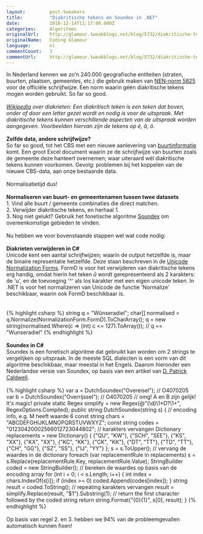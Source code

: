 ```yaml
---
layout:         post-tweakers
title:          "Diakritische tekens en Soundex in .NET"
date:           2010-12-14T11:17:00.000Z
categories:     Algoritmes
originalUrl:    http://glamour.tweakblogs.net/blog/5732/diakritische-tekens-en-soundex-in-net.html
originalName:   Coding Glamour
language:       nl
commentCount:   3
commentUrl:     http://glamour.tweakblogs.net/blog/5732/diakritische-tekens-en-soundex-in-net.html#reacties
---
```


   <p class="article">In Nederland kennen we zo&apos;n 240.000 geografische entiteiten (straten,
  buurten, plaatsen, gemeentes, etc.) die gebruik maken van <a href="http://connect.nen.nl/~/Preview.aspx?artfile=437043&amp;RNR=83617"
  rel="external">NEN-norm 5825</a> voor de offici&#xEB;le schrijfwijze. Een
  norm waarin g&#xE9;&#xE9;n diakritische tekens mogen worden gebruikt. So
  far so good.
  <br>
  <br>
<i><a href="http://nl.wikipedia.org/wiki/Diakritisch_teken" rel="external">Wikipedia</a> over diakrieten: Een diakritisch teken is een teken dat boven, onder of door een letter gezet wordt en nodig is voor de uitspraak. Met diakritische tekens kunnen verschillende aspecten van de uitspraak worden aangegeven. Voorbeelden hiervan zijn de tekens op &#xE9;, &#xE2;, &#xF6;.</i>
  <br>
  <br>
<b>Zelfde data, andere schrijfwijze?</b>
  <br>So far so good, tot het CBS met een nieuwe aanlevering van <a href="http://www.funda.nl/buurtinfo/zaandam/kalf/kenmerken/"
  rel="external">buurtinformatie</a> komt. Een groot Excel document waarin
  ze de schrijfwijze van buurten zoals de gemeente deze hanteert overnemen;
  waar uiteraard w&#xE9;l diakritische tekens kunnen voorkomen. Gevolg: problemen
  bij het koppelen van de nieuwe CBS-data, aan onze bestaande data.
  <br>
  <br>Normalisatietijd dus!
  <br>
  <!--more-->
  <br>
<b>Normaliseren van buurt- en gemeentenamen tussen twee datasets</b>
  <br>1. Vind alle buurt / gemeente combinaties die direct matchen.
  <br>2. Verwijder diakritische tekens, en herhaal 1.
  <br>3. Nog niet gelukt? Gebruik het fonetische algoritme <a href="http://en.wikipedia.org/wiki/Soundex"
  rel="external">Soundex</a> om overeenkomstige gebieden te vinden.
  <br>
  <br>Nu hebben we voor bovenstaande stappen wel wat code nodig:
  <br>
  <br>
<b>Diakrieten verwijderen in C#</b>
  <br>Unicode kent een aantal schrijfwijzen; waarin de output hetzelfde is,
  maar de binaire representatie hetzelfde. Deze staan beschreven in de
  <a
  href="http://unicode.org/reports/tr15/tr15-23.html" rel="external">Unicode Normalization Forms</a>. FormD is voor het verwijderen van diakritische
    tekens erg handig, omdat hierin het teken <i>&#xFB;</i> wordt gerepresenteerd
    als 2 karakters: de &apos;u&apos;, en de toevoeging &apos;^&apos; als los
    karakter met een eigen unicode teken. In .NET is voor het normalizeren
    van Unicode de functie &apos;Normalize&apos; beschikbaar, waarin ook FormD
    beschikbaar is.
    <br>
    <br>
    <br>
{% highlight csharp %}
string q = "Wûnseradiel";
char[] normalised = q.Normalize(NormalizationForm.FormD).ToCharArray();
q = new string(normalised.Where(c => (int) c <= 127).ToArray());
// q == "Wunseradiel"
{% endhighlight %}
    <br>
    <br>
<b>Soundex in C#</b>
    <br>Soundex is een fonetisch algoritme dat gebruikt kan worden om 2 strings
    te vergelijken op uitspraak. In de meeste SQL dialecten is een vorm van
    dit algoritme beschikbaar, maar meestal in het Engels. Daarom hieronder
    een Nederlandse versie van Soundex, op basis van een artikel van <a href="http://dpatrickcaldwell.blogspot.com/2009/06/soundex-extension-method-for-c.html"
    rel="external">D. Patrick Caldwell</a>.
    <br>
    <br>
{% highlight csharp %}
var a = DutchSoundex("Overeisel"); // O4070205
var b = DutchSoundex("Overrijssel"); // O4070205
// omg! A en B zijn gelijk! It's magic!
private static Regex simplify = new Regex(@"(\d)\1*D?\1+", RegexOptions.Compiled);
public string DutchSoundex(string s)
{
    // encoding info, e.g. M heeft waarde 6
    const string chars = "ABCDEFGHIJKLMNOPQRSTUVWXYZ";
    const string codes = "01230420002566012723044802";
    // karakters vervangen
    Dictionary<string, string> replacements = new Dictionary<string, string>()
                                                  {
                                                      {"QU", "KW"},
                                                      {"SCH", "SEE"},
                                                      {"KS", "XX"},
                                                      {"KX", "XX"},
                                                      {"KC", "KK"},
                                                      {"CK", "KK"},
                                                      {"DT", "TT"},
                                                      {"TD", "TT"},
                                                      {"CH", "GG"},
                                                      {"SZ", "SS"},
                                                      {"IJ", "YY"}
                                                  };
    s = s.ToUpper();
    // vervang de waardes in de dictionary
    foreach (var replacementRule in replacements)
        s = s.Replace(replacementRule.Key, replacementRule.Value);
    StringBuilder coded = new StringBuilder();
    // bereken de waardes op basis van de encoding array
    for (int i = 0; i < s.Length; i++)
    {
        int index = chars.IndexOf(s[i]);
        if (index >= 0)
            coded.Append(codes[index]);
    }
    string result = coded.ToString();
    // repeating karakters vervangen
    result = simplify.Replace(result, "$1").Substring(1);
    // return the first character followed by the coded string
    return string.Format("{0}{1}", s[0], result);
}
{% endhighlight %}
    <br>
    <br>Op basis van regel 2. en 3. hebben we 94% van de probleemgevallen automatisch
    kunnen fixen!</p>
   
